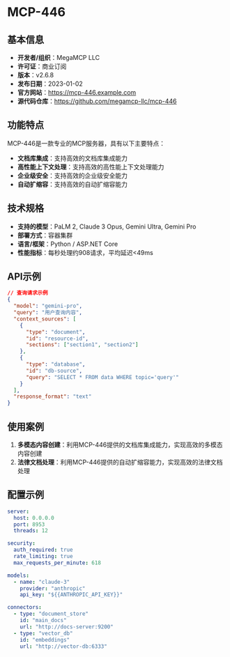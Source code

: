 # MCP-446

## 基本信息

- **开发者/组织**：MegaMCP LLC
- **许可证**：商业订阅
- **版本**：v2.6.8
- **发布日期**：2023-01-02
- **官方网站**：https://mcp-446.example.com
- **源代码仓库**：https://github.com/megamcp-llc/mcp-446

## 功能特点

MCP-446是一款专业的MCP服务器，具有以下主要特点：

- **文档库集成**：支持高效的文档库集成能力
- **高性能上下文处理**：支持高效的高性能上下文处理能力
- **企业级安全**：支持高效的企业级安全能力
- **自动扩缩容**：支持高效的自动扩缩容能力


## 技术规格

- **支持的模型**：PaLM 2, Claude 3 Opus, Gemini Ultra, Gemini Pro
- **部署方式**：容器集群
- **语言/框架**：Python / ASP.NET Core
- **性能指标**：每秒处理约908请求，平均延迟<49ms

## API示例

```json
// 查询请求示例
{
  "model": "gemini-pro",
  "query": "用户查询内容",
  "context_sources": [
    {
      "type": "document",
      "id": "resource-id",
      "sections": ["section1", "section2"]
    },
    {
      "type": "database",
      "id": "db-source",
      "query": "SELECT * FROM data WHERE topic='query'"
    }
  ],
  "response_format": "text"
}
```

## 使用案例

1. **多模态内容创建**：利用MCP-446提供的文档库集成能力，实现高效的多模态内容创建
2. **法律文档处理**：利用MCP-446提供的自动扩缩容能力，实现高效的法律文档处理


## 配置示例

```yaml
server:
  host: 0.0.0.0
  port: 8953
  threads: 12

security:
  auth_required: true
  rate_limiting: true
  max_requests_per_minute: 618

models:
  - name: "claude-3"
    provider: "anthropic"
    api_key: "${{ANTHROPIC_API_KEY}}"

connectors:
  - type: "document_store"
    id: "main_docs"
    url: "http://docs-server:9200"
  - type: "vector_db"
    id: "embeddings"
    url: "http://vector-db:6333"
```